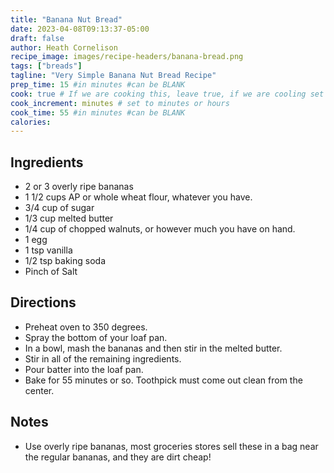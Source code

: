 ```yaml
---
title: "Banana Nut Bread"
date: 2023-04-08T09:13:37-05:00
draft: false
author: Heath Cornelison
recipe_image: images/recipe-headers/banana-bread.png
tags: ["breads"]
tagline: "Very Simple Banana Nut Bread Recipe"
prep_time: 15 #in minutes #can be BLANK
cook: true # If we are cooking this, leave true, if we are cooling set to false
cook_increment: minutes # set to minutes or hours
cook_time: 55 #in minutes #can be BLANK
calories:
---
```


## Ingredients
- 2 or 3 overly ripe bananas
- 1 1/2 cups AP or whole wheat flour, whatever you have.
- 3/4 cup of sugar
- 1/3 cup melted butter
- 1/4 cup of chopped walnuts, or however much you have on hand.
- 1 egg
- 1 tsp vanilla
- 1/2 tsp baking soda
- Pinch of Salt

## Directions
- Preheat oven to 350 degrees. 
- Spray the bottom of your loaf pan.
- In a bowl, mash the bananas and then stir in the melted butter.
- Stir in all of the remaining ingredients. 
- Pour batter into the loaf pan.
- Bake for 55 minutes or so. Toothpick must come out clean from the center.

## Notes
- Use overly ripe bananas, most groceries stores sell these in a bag near the regular bananas, and they are dirt cheap!